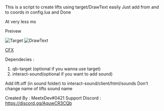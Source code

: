This is a script to create lifts using target/DrawText easily
Just add from and to coords in config.lua and Done

At very less ms

Preivew 

![Target](https://cdn.discordapp.com/attachments/953614783482044428/1062262485467533352/Screenshot_10-01-2023_12_09_12_PM.png)
![DrawText](https://cdn.discordapp.com/attachments/953614783482044428/1062262514324348988/Screenshot_151.png)

[CFX](https://forum.cfx.re/t/free-qb-meetxdev-a-simple-lift-elevator-script/4990997)

Dependecies : 

1) qb-target (optional if you wanna use target)
2) interact-sound(optional if you want to add sound)

Add lift.off (in sound folder) to interact-sound/client/html/sounds
Don't change name of lifts sound name

Created By : MeetxDev#0421 
Support Discord : https://discord.gg/AquwCR3CQb
